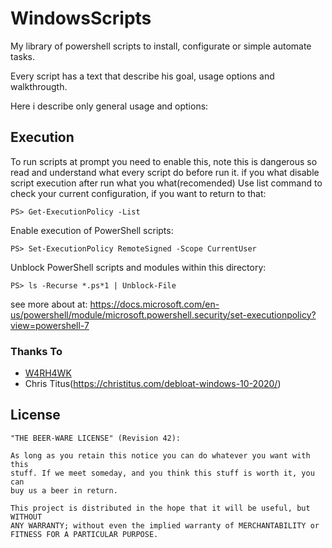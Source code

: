 # WindowsScripts
My library of powershell scripts to install, configurate or simple automate tasks.

Every script has a text that describe his goal, usage options and walkthrougth.

Here i describe only general usage and options:

## Execution

To run scripts at prompt you need to enable this, note this is dangerous
so read and understand what every script do before run it.
if you what disable script execution after run what you what(recomended)
Use list command to check your current configuration, if you want to return to that:

    PS> Get-ExecutionPolicy -List

Enable execution of PowerShell scripts:

    PS> Set-ExecutionPolicy RemoteSigned -Scope CurrentUser

Unblock PowerShell scripts and modules within this directory:

    PS> ls -Recurse *.ps*1 | Unblock-File

see more about at: https://docs.microsoft.com/en-us/powershell/module/microsoft.powershell.security/set-executionpolicy?view=powershell-7

### Thanks To

- [W4RH4WK](https://github.com/W4RH4WK)
- Chris Titus(https://christitus.com/debloat-windows-10-2020/)

## License

    "THE BEER-WARE LICENSE" (Revision 42):

    As long as you retain this notice you can do whatever you want with this
    stuff. If we meet someday, and you think this stuff is worth it, you can
    buy us a beer in return.

    This project is distributed in the hope that it will be useful, but WITHOUT
    ANY WARRANTY; without even the implied warranty of MERCHANTABILITY or
    FITNESS FOR A PARTICULAR PURPOSE.
